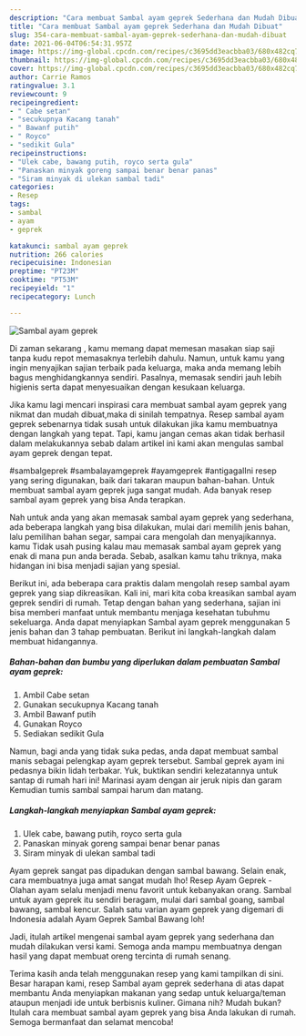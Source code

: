 ```yaml
---
description: "Cara membuat Sambal ayam geprek Sederhana dan Mudah Dibuat"
title: "Cara membuat Sambal ayam geprek Sederhana dan Mudah Dibuat"
slug: 354-cara-membuat-sambal-ayam-geprek-sederhana-dan-mudah-dibuat
date: 2021-06-04T06:54:31.957Z
image: https://img-global.cpcdn.com/recipes/c3695dd3eacbba03/680x482cq70/sambal-ayam-geprek-foto-resep-utama.jpg
thumbnail: https://img-global.cpcdn.com/recipes/c3695dd3eacbba03/680x482cq70/sambal-ayam-geprek-foto-resep-utama.jpg
cover: https://img-global.cpcdn.com/recipes/c3695dd3eacbba03/680x482cq70/sambal-ayam-geprek-foto-resep-utama.jpg
author: Carrie Ramos
ratingvalue: 3.1
reviewcount: 9
recipeingredient:
- " Cabe setan"
- "secukupnya Kacang tanah"
- " Bawanf putih"
- " Royco"
- "sedikit Gula"
recipeinstructions:
- "Ulek cabe, bawang putih, royco serta gula"
- "Panaskan minyak goreng sampai benar benar panas"
- "Siram minyak di ulekan sambal tadi"
categories:
- Resep
tags:
- sambal
- ayam
- geprek

katakunci: sambal ayam geprek 
nutrition: 266 calories
recipecuisine: Indonesian
preptime: "PT23M"
cooktime: "PT53M"
recipeyield: "1"
recipecategory: Lunch

---
```



![Sambal ayam geprek](https://img-global.cpcdn.com/recipes/c3695dd3eacbba03/680x482cq70/sambal-ayam-geprek-foto-resep-utama.jpg)

Di zaman  sekarang , kamu memang dapat memesan masakan siap saji tanpa kudu repot memasaknya terlebih dahulu. Namun, untuk kamu yang ingin menyajikan sajian terbaik pada keluarga, maka anda memang lebih bagus menghidangkannya sendiri. Pasalnya, memasak sendiri jauh lebih higienis serta dapat menyesuaikan dengan kesukaan keluarga.

Jika kamu lagi mencari inspirasi cara membuat sambal ayam geprek yang nikmat dan mudah dibuat,maka di sinilah tempatnya. Resep sambal ayam geprek  sebenarnya tidak susah untuk dilakukan jika kamu membuatnya dengan langkah yang tepat. Tapi, kamu jangan cemas akan tidak berhasil dalam melakukannya 
sebab dalam artikel ini kami akan mengulas sambal ayam geprek dengan tepat.  

#sambalgeprek #sambalayamgeprek #ayamgeprek #antigagalIni resep yang sering digunakan, baik dari takaran maupun bahan-bahan. Untuk membuat sambal ayam geprek juga sangat mudah. Ada banyak resep sambal ayam geprek yang bisa Anda terapkan.

Nah untuk anda yang akan memasak sambal ayam geprek yang sederhana, ada beberapa langkah yang bisa dilakukan, mulai dari memilih jenis bahan, lalu pemilihan bahan segar, sampai cara mengolah dan menyajikannya. kamu Tidak usah pusing kalau mau memasak sambal ayam geprek yang enak di mana pun anda berada. Sebab, asalkan kamu  tahu triknya, maka hidangan ini bisa menjadi sajian yang spesial.

Berikut ini, ada beberapa cara praktis  dalam mengolah resep sambal ayam geprek yang siap dikreasikan. Kali ini, mari kita coba kreasikan sambal ayam geprek sendiri di rumah. Tetap dengan bahan yang sederhana, sajian ini bisa memberi manfaat untuk membantu menjaga kesehatan tubuhmu sekeluarga. Anda dapat menyiapkan Sambal ayam geprek menggunakan 5 jenis bahan dan 3 tahap pembuatan. Berikut ini langkah-langkah dalam membuat hidangannya.

<!--inarticleads1-->

##### Bahan-bahan dan bumbu yang diperlukan dalam pembuatan Sambal ayam geprek:

1. Ambil  Cabe setan
1. Gunakan secukupnya Kacang tanah
1. Ambil  Bawanf putih
1. Gunakan  Royco
1. Sediakan sedikit Gula


Namun, bagi anda yang tidak suka pedas, anda dapat membuat sambal manis sebagai pelengkap ayam geprek tersebut. Sambal geprek ayam ini pedasnya bikin lidah terbakar. Yuk, buktikan sendiri kelezatannya untuk santap di rumah hari ini! Marinasi ayam dengan air jeruk nipis dan garam Kemudian tumis sambal sampai harum dan matang. 

<!--inarticleads2-->

##### Langkah-langkah menyiapkan Sambal ayam geprek:

1. Ulek cabe, bawang putih, royco serta gula
1. Panaskan minyak goreng sampai benar benar panas
1. Siram minyak di ulekan sambal tadi


Ayam geprek sangat pas dipadukan dengan sambal bawang. Selain enak, cara membuatnya juga amat sangat mudah lho! Resep Ayam Geprek - Olahan ayam selalu menjadi menu favorit untuk kebanyakan orang. Sambal untuk ayam geprek itu sendiri beragam, mulai dari sambal goang, sambal bawang, sambal kencur. Salah satu varian ayam geprek yang digemari di Indonesia adalah Ayam Geprek Sambal Bawang loh! 

Jadi, itulah artikel mengenai  sambal ayam geprek  yang sederhana dan mudah dilakukan versi kami. Semoga anda mampu membuatnya dengan hasil yang dapat membuat oreng tercinta di rumah senang. 

Terima kasih anda telah menggunakan resep yang kami tampilkan di sini. Besar harapan kami, resep  Sambal ayam geprek sederhana di atas dapat membantu Anda menyiapkan makanan yang sedap untuk keluarga/teman ataupun menjadi ide untuk berbisnis kuliner. Gimana nih? Mudah bukan? Itulah cara membuat sambal ayam geprek yang bisa Anda lakukan di rumah. Semoga bermanfaat dan selamat mencoba!

